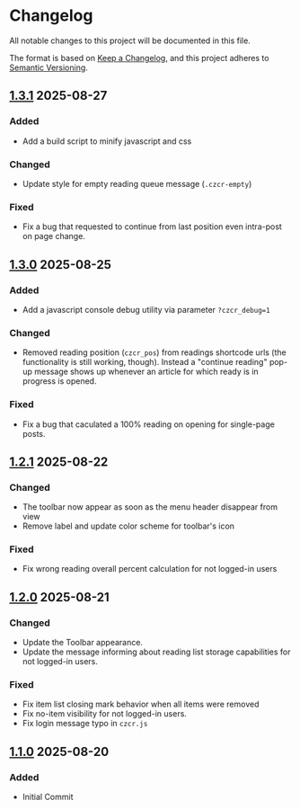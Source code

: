 # Changelog

All notable changes to this project will be documented in this file.

The format is based on [Keep a Changelog](https://keepachangelog.com/en/1.1.0/),
and this project adheres to [Semantic Versioning](https://semver.org/spec/v2.0.0.html).

## [1.3.1] 2025-08-27
### Added
- Add a build script to minify javascript and css
### Changed
- Update style for empty reading queue message (`.czcr-empty`)
### Fixed
- Fix a bug that requested to continue from last position even intra-post on
page change.

## [1.3.0] 2025-08-25
### Added
- Add a javascript console debug utility via parameter `?czcr_debug=1`
### Changed
- Removed reading position (`czcr_pos`) from readings shortcode urls (the functionality is still working, though). Instead a "continue reading" pop-up message shows up whenever an article for which ready is in progress is opened.
### Fixed
- Fix a bug that caculated a 100% reading on opening for single-page posts.

## [1.2.1] 2025-08-22
### Changed
- The toolbar now appear as soon as the menu header disappear from view
- Remove label and update color scheme for toolbar's icon
### Fixed
- Fix wrong reading overall percent calculation for not logged-in users

## [1.2.0] 2025-08-21
### Changed
- Update the Toolbar appearance.
- Update the message informing about reading list storage capabilities for not logged-in users.
### Fixed
- Fix item list closing mark behavior when all items were removed
- Fix no-item visibility for not logged-in users.
- Fix login message typo in `czcr.js`

## [1.1.0] 2025-08-20
### Added
- Initial Commit


[Unreleased]: https://github.com/erremauro/cz-continue-reading/compare/v1.3.1...HEAD
[1.3.1]: https://github.com/erremauro/cz-continue-reading/releases/tag/v1.3.1
[1.3.0]: https://github.com/erremauro/cz-continue-reading/releases/tag/v1.3.0
[1.2.1]: https://github.com/erremauro/cz-continue-reading/releases/tag/v1.2.1
[1.2.0]: https://github.com/erremauro/cz-continue-reading/releases/tag/v1.2.0
[1.1.0]: https://github.com/erremauro/cz-continue-reading/releases/tag/v1.1.0
